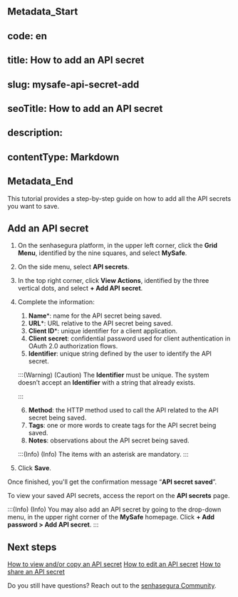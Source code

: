 ## Metadata_Start 
## code: en
## title: How to add an API secret 
## slug: mysafe-api-secret-add 
## seoTitle: How to add an API secret 
## description:  
## contentType: Markdown 
## Metadata_End
This tutorial provides a step-by-step guide on how to add all the API secrets you want to save.

## Add an API secret

1. On the senhasegura platform, in the upper left corner, click the **Grid Menu**, identified by the nine squares, and select **MySafe**.
2. On the side menu, select **API secrets**.
3. In the top right corner, click **View Actions**, identified by the three vertical dots, and select **+ Add API secret**.
4. Complete the information:
    1.  **Name***: name for the API secret being saved.
    2.  **URL***: URL relative to the API secret being saved.
    3.   **Client ID***: unique identifier for a client application.
    4.   **Client secret**: confidential password used for client authentication in OAuth 2.0 authorization flows.
    5.   **Identifier**: unique string defined by the user to identify the API secret.
    
    
    :::(Warning) (Caution)
    The **Identifier** must be unique. The system doesn’t accept an **Identifier** with a string that already exists.
  
    :::

    6. **Method**: the HTTP method used to call the API related to the API secret being saved.
    7. **Tags**: one or more words to create tags for the API secret being saved.
    8. **Notes**: observations about the API secret being saved.

    :::(Info) (Info)
    The items with an asterisk are mandatory. 
    :::
1. Click **Save**.

Once finished, you'll get the confirmation message “**API secret saved**”.

To view your saved API secrets, access the report on the **API secrets** page.

:::(Info) (Info)
You may also add an API secret by going to the drop-down menu, in the upper right corner of the **MySafe** homepage. Click **+ Add password > Add API secret**.
:::

## Next steps

[How to view and/or copy an API secret](/v3-32/docs/mysafe-api-secret-view-copy)
[How to edit an API secret](/v3-32/docs/mysafe-api-secret-edit)
[How to share an API secret](/v3-32/docs/mysafe-api-secret-share)

Do you still have questions? Reach out to the [senhasegura Community](https://community.senhasegura.io/).





